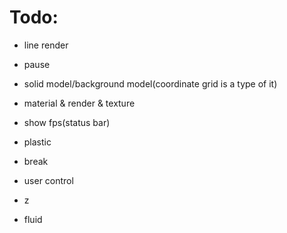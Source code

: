 # Todo:

* line render

* pause

* solid model/background model(coordinate grid is a type of it)

* material & render & texture

* show fps(status bar)

* plastic

* break

* user control

* z

* fluid
